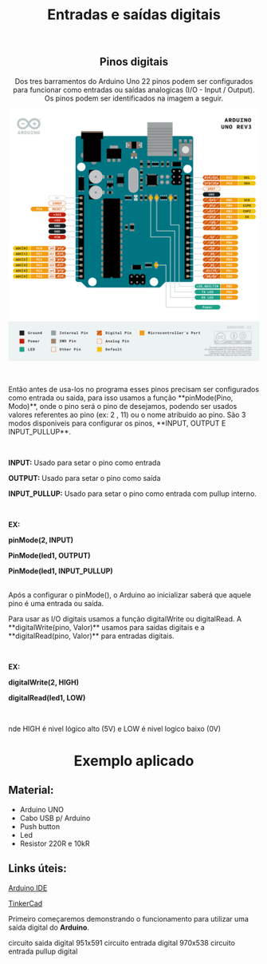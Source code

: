 <h1 align="center"> <b>Entradas e saídas digitais</b></h1></br>

<h2 align="center"> <b> Pinos digitais</b></h2>

<p align="center">Dos tres barramentos do Arduino Uno 22 pinos podem ser configurados para funcionar como entradas ou saídas analogicas (I/O - Input / Output).
Os pinos podem ser identificados na imagem a seguir.</p>

<p align="center">
<img src="./souce/../../source/entradas_e_saidas_digitais/arduino_uno_pinout.png" alt="https://content.arduino.cc/assets/Pinout-UNOrev3_latest.png"></p></br>

<p>Então antes de usa-los no programa esses pinos precisam ser configurados como entrada ou saida, para isso usamos a função **pinMode(Pino, Modo)**, onde o pino será o pino de desejamos, podendo ser usados valores referentes ao pino (ex: 2 , 11) ou o nome atribuido ao pino.
São 3 modos disponiveis para configurar os pinos, **INPUT, OUTPUT E INPUT_PULLUP**.<p></br>
<p><b>INPUT:</b> Usado para setar o pino como entrada</p>
<p><b>OUTPUT:</b> Usado para setar o pino como saída</p>
<p><b>INPUT_PULLUP:</b> Usado para setar o pino como entrada com pullup interno.</p></br>

<p><b>EX:  </b></p>
<p><b>     pinMode(2, INPUT)</b>
<p><b>     PinMode(led1, OUTPUT)</b>
<p><b>     PinMode(led1, INPUT_PULLUP)</b></br></br>

<p>Após a configurar o pinMode(), o Arduino ao inicializar saberá que aquele pino é uma entrada ou saída.</P>

<p>Para usar as I/O digitais usamos a função digitalWrite ou digitalRead. A **digitalWrite(pino, Valor)** usamos para saidas digitais e a **digitalRead(pino, Valor)** para entradas digitais.</P></br>

<p><b>EX:  </p></b>
<p><b>digitalWrite(2, HIGH)</p></b>
<p><b>     digitalRead(led1, LOW)</p></b></br>

<p>nde HIGH é nivel lógico alto (5V) e LOW é nivel logico baixo (0V)</p>

<h1 align="center"> <b>  Exemplo aplicado </b> </h1>

<b><h2> Material: </h2></b>

<nav>
    <ul>
        <li>Arduino UNO</li>
        <li>Cabo USB p/ Arduino</li>
        <li>Push button</li>
        <li>Led</li>
        <li>Resistor 220R e 10kR</li>
    </ul>
</nav>

<b><h2> Links úteis: </h2></b>

<a href="https://www.arduino.cc/en/software"> Arduino IDE </a>

<a href="https://www.tinkercad.com"> TinkerCad </a></b>

Primeiro começaremos demonstrando o funcionamento para utilizar uma saída digital do **Arduino**.

circuito saida digital 951x591
circuito entrada digital 970x538
circuito entrada pullup digital